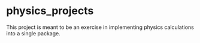 # physics_projects

This project is meant to be an exercise in implementing physics calculations
into a single package.